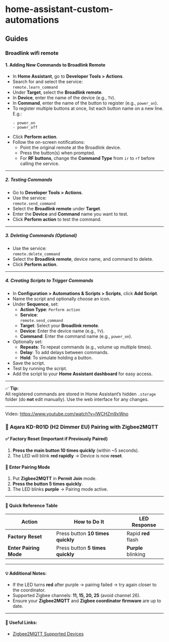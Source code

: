 # home-assistant-custom-automations

## Guides

### Broadlink wifi remote

#### 1. Adding New Commands to Broadlink Remote

- In **Home Assistant**, go to **Developer Tools > Actions**.
- Search for and select the service:  
  ```remote.learn_command```
- Under **Target**, select the **Broadlink remote**.
- In **Device**, enter the name of the device (e.g., `TV`).
- In **Command**, enter the name of the button to register (e.g., `power_on`).
- To register multiple buttons at once, list each button name on a new line. E.g.:
    ```
    - power_on
    - power_off
    ```
- Click **Perform action**.
- Follow the on-screen notifications:
  - Point the original remote at the Broadlink device.
  - Press the button(s) when prompted.
  - For **RF buttons**, change the **Command Type** from `ir` to `rf` before calling the service.

---

##### 2. Testing Commands

- Go to **Developer Tools > Actions**.
- Use the service:  
  ```remote.send_command```
- Select the **Broadlink remote** under **Target**.
- Enter the **Device** and **Command** name you want to test.
- Click **Perform action** to test the command.

---

##### 3. Deleting Commands (Optional)

- Use the service:  
  ```remote.delete_command```
- Select the **Broadlink remote**, device name, and command to delete.
- Click **Perform action**.

---

##### 4. Creating Scripts to Trigger Commands

- In **Configuration > Automations & Scripts > Scripts**, click **Add Script**.
- Name the script and optionally choose an icon.
- Under **Sequence**, set:
  - **Action Type**: `Perform action`
  - **Service**:  
    ```remote.send_command```
  - **Target**: Select your **Broadlink remote**.
  - **Device**: Enter the device name (e.g., `TV`).
  - **Command**: Enter the command name (e.g., `power_on`).
- Optionally set:
  - **Repeats**: To repeat commands (e.g., volume up multiple times).
  - **Delay**: To add delays between commands.
  - **Hold**: To simulate holding a button.
- Save the script.
- Test by running the script.
- Add the script to your **Home Assistant dashboard** for easy access.

---

✅ **Tip:**  
All registered commands are stored in Home Assistant’s hidden `.storage` folder (do **not** edit manually). Use the web interface for any changes.

---

Video: https://www.youtube.com/watch?v=lWCHZm9xWno



### 📝 Aqara KD-R01D (H2 Dimmer EU) Pairing with Zigbee2MQTT

#### ✅ Factory Reset (Important if Previously Paired)
1. **Press the main button 10 times quickly** (within ~5 seconds).
2. The LED will blink **red rapidly** → Device is now **reset**.

#### 🔄 Enter Pairing Mode
1. Put **Zigbee2MQTT** in **Permit Join** mode.
2. **Press the button 5 times quickly**.
3. The LED blinks **purple** → Pairing mode active.

---

#### 🔢 Quick Reference Table

| Action                 | How to Do It                              | LED Response        |
|------------------------|--------------------------------------------|---------------------|
| **Factory Reset**       | Press button **10 times quickly**          | Rapid **red** flash |
| **Enter Pairing Mode**  | Press button **5 times quickly**           | **Purple** blinking |

---

#### 💡 Additional Notes:
- If the LED turns **red** after purple → pairing failed → try again closer to the coordinator.
- Supported Zigbee channels: **11, 15, 20, 25** (avoid channel 26).
- Ensure your **Zigbee2MQTT** and **Zigbee coordinator firmware** are up to date.

---

#### 🔗 Useful Links:
- [Zigbee2MQTT Supported Devices](https://www.zigbee2mqtt.io/supported-devices.html)